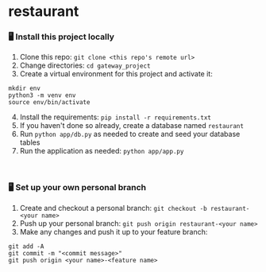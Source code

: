 # restaurant

### 🖥 Install this project locally
1. Clone this repo: `git clone <this repo's remote url>`
2. Change directories: `cd gateway_project`
3. Create a virtual environment for this project and activate it:
```
mkdir env
python3 -m venv env
source env/bin/activate
```
4. Install the requirements: `pip install -r requirements.txt`
5. If you haven't done so already, create a database named `restaurant`
6. Run `python app/db.py` as needed to create and seed your database tables
7. Run the application as needed: `python app/app.py`
<br>

### 🖥 Set up your own personal branch
1. Create and checkout a personal branch: `git checkout -b restaurant-<your name>`
2. Push up your personal branch: `git push origin restaurant-<your name>`
3. Make any changes and push it up to your feature branch:
```
git add -A
git commit -m "<commit message>"
git push origin <your name>-<feature name>
